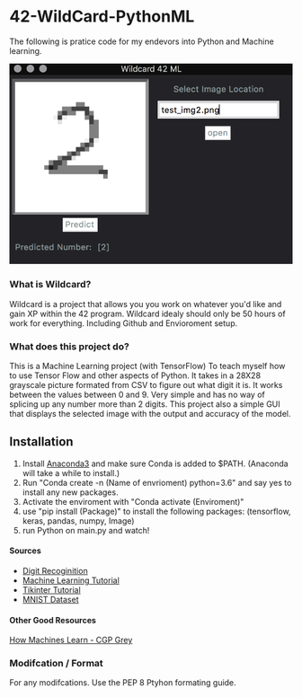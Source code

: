 # 42-WildCard-PythonML
The following is pratice code for my endevors into Python and Machine learning.

![GUI for the program](https://github.com/yojakeo/42-WildCard-PythonML/blob/master/Wildcard.png)

### What is Wildcard?

Wildcard is a project that allows you you work on whatever you'd like and gain XP within the 42 program.
Wildcard idealy should only be 50 hours of work for everything. Including Github and Envioroment setup.

### What does this project do?
This is a Machine Learning project (with TensorFlow) To teach myself how to use Tensor Flow and other aspects of Python.
It takes in a 28X28 grayscale picture formated from CSV to figure out what digit it is.
It works between the values between 0 and 9. Very simple and has no way of splicing up any number more than 2 digits.
This project also a simple GUI that displays the selected image with the output and accuracy of the model.

## Installation
1. Install [Anaconda3](https://www.anaconda.com/distribution/) and make sure Conda is added to $PATH. (Anaconda will take a while to install.)
2. Run "Conda create -n (Name of envrioment) python=3.6" and say yes to install any new packages.
3. Activate the enviroment with "Conda activate (Enviroment)"
4. use "pip install (Package)" to install the following packages: (tensorflow, keras, pandas, numpy, Image)
5. run Python on main.py and watch!

#### Sources
* [Digit Recoginition](https://www.digitalocean.com/community/tutorials/how-to-build-a-neural-network-to-recognize-handwritten-digits-with-tensorflow)
* [Machine Learning Tutorial](https://www.youtube.com/playlist?list=PLzMcBGfZo4-mP7qA9cagf68V06sko5otr)
* [Tikinter Tutorial](https://youtu.be/D8-snVfekto)
* [MNIST Dataset](http://yann.lecun.com/exdb/mnist/)

#### Other Good Resources
[How Machines Learn - CGP Grey](https://youtu.be/R9OHn5ZF4Uo)

### Modifcation / Format
For any modifcations. Use the PEP 8 Ptyhon formating guide.
